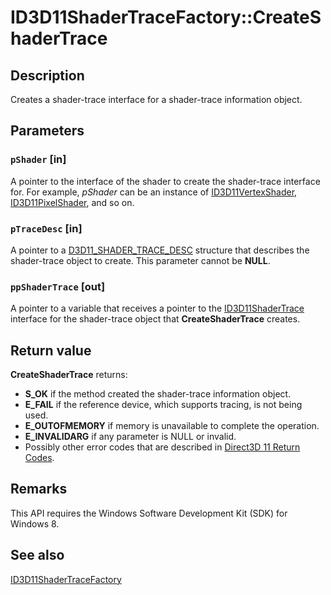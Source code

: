 # ID3D11ShaderTraceFactory::CreateShaderTrace

## Description

Creates a shader-trace interface for a shader-trace information object.

## Parameters

### `pShader` [in]

A pointer to the interface of the shader to create the shader-trace interface for. For example, *pShader* can be an instance of [ID3D11VertexShader](https://learn.microsoft.com/windows/desktop/api/d3d11/nn-d3d11-id3d11vertexshader), [ID3D11PixelShader](https://learn.microsoft.com/windows/desktop/api/d3d11/nn-d3d11-id3d11pixelshader), and so on.

### `pTraceDesc` [in]

A pointer to a [D3D11_SHADER_TRACE_DESC](https://learn.microsoft.com/windows/desktop/api/d3d11shadertracing/ns-d3d11shadertracing-d3d11_shader_trace_desc) structure that describes the shader-trace object to create. This parameter cannot be **NULL**.

### `ppShaderTrace` [out]

A pointer to a variable that receives a pointer to the [ID3D11ShaderTrace](https://learn.microsoft.com/windows/desktop/api/d3d11shadertracing/nn-d3d11shadertracing-id3d11shadertrace) interface for the shader-trace object that **CreateShaderTrace** creates.

## Return value

**CreateShaderTrace** returns:

* **S_OK** if the method created the shader-trace information object.
* **E_FAIL** if the reference device, which supports tracing, is not being used.
* **E_OUTOFMEMORY** if memory is unavailable to complete the operation.
* **E_INVALIDARG** if any parameter is NULL or invalid.
* Possibly other error codes that are described in [Direct3D 11 Return Codes](https://learn.microsoft.com/windows/desktop/direct3d11/d3d11-graphics-reference-returnvalues).

## Remarks

This API requires the Windows Software Development Kit (SDK) for Windows 8.

## See also

[ID3D11ShaderTraceFactory](https://learn.microsoft.com/windows/desktop/api/d3d11shadertracing/nn-d3d11shadertracing-id3d11shadertracefactory)